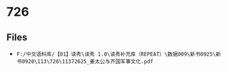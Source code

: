 # 726

## Files

- `F:/中文语料库/【01】读秀\读秀 1.0\读秀补充库（REPEAT）\数据009\新书0925\新书0920\113\726\11372625_姜太公与齐国军事文化.pdf`
